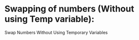 # Swapping of numbers (Without using Temp variable):
Swap Numbers Without Using Temporary Variables
